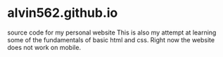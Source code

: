 # alvin562.github.io
source code for my personal website
This is also my attempt at learning some of the fundamentals of basic html and css. 
Right now the website does not work on mobile.
